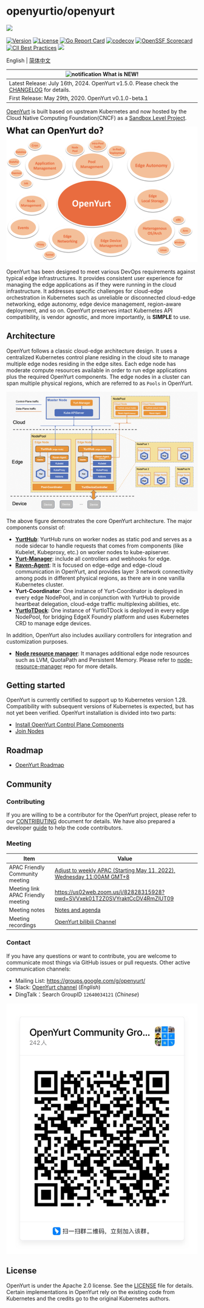# openyurtio/openyurt

![](docs/img/OpenYurt.png)

[![Version](https://img.shields.io/badge/OpenYurt-v1.5.0-orange)](CHANGELOG.md)
[![License](https://img.shields.io/badge/license-Apache%202-4EB1BA.svg)](https://www.apache.org/licenses/LICENSE-2.0.html)
[![Go Report Card](https://goreportcard.com/badge/github.com/openyurtio/openyurt)](https://goreportcard.com/report/github.com/openyurtio/openyurt)
[![codecov](https://codecov.io/gh/openyurtio/openyurt/branch/master/graph/badge.svg)](https://codecov.io/gh/openyurtio/openyurt)
[![OpenSSF Scorecard](https://api.securityscorecards.dev/projects/github.com/openyurtio/openyurt/badge)](https://api.securityscorecards.dev/projects/github.com/openyurtio/openyurt)
[![CII Best Practices](https://bestpractices.coreinfrastructure.org/projects/7117/badge)](https://bestpractices.coreinfrastructure.org/projects/7117)
[![](https://img.shields.io/badge/OpenYurt-Check%20Your%20Contribution-orange)](https://opensource.alibaba.com/contribution_leaderboard/details?projectValue=openyurt)

English | [简体中文](./README.zh.md)

| ![notification](docs/img/bell-outline-badge.svg) What is NEW!                                             |
|-----------------------------------------------------------------------------------------------------------|
| Latest Release: July 16th, 2024. OpenYurt v1.5.0. Please check the [CHANGELOG](CHANGELOG.md) for details. |
| First Release: May 29th, 2020. OpenYurt v0.1.0-beta.1                                                     |

[OpenYurt](https://openyurt.io) is built based on upstream Kubernetes and now hosted by the Cloud Native Computing Foundation(CNCF) as a [Sandbox Level Project](https://www.cncf.io/sandbox-projects/).

![OpenYurt Overview](docs/img/overview.png)

OpenYurt has been designed to meet various DevOps requirements against typical edge infrastructures.
It provides consistent user experience for managing the edge applications as if they were running in the cloud infrastructure.
It addresses specific challenges for cloud-edge orchestration in Kubernetes such as unreliable or disconnected cloud-edge networking,
edge autonomy, edge device management, region-aware deployment, and so on. OpenYurt preserves intact Kubernetes API compatibility,
is vendor agnostic, and more importantly, is **SIMPLE** to use.

## Architecture

OpenYurt follows a classic cloud-edge architecture design.
It uses a centralized Kubernetes control plane residing in the cloud site to
manage multiple edge nodes residing in the edge sites. Each edge node has moderate compute resources available in order to
run edge applications plus the required OpenYurt components. The edge nodes in a cluster can span
multiple physical regions, which are referred to as `Pools` in OpenYurt.

![OpenYurt architecture](docs/img/arch.png)

The above figure demonstrates the core OpenYurt architecture. The major components consist of:

- **[YurtHub](https://openyurt.io/docs/next/core-concepts/yurthub)**: YurtHub runs on worker nodes as static pod and serves as a node sidecar to handle requests that comes from components (like Kubelet, Kubeproxy, etc.) on worker nodes to kube-apiserver.
- **[Yurt-Manager](https://openyurt.io/docs/core-concepts/yurt-manager/)**: include all controllers and webhooks for edge.
- **[Raven-Agent](https://openyurt.io/docs/next/core-concepts/raven)**: It is focused on edge-edge and edge-cloud communication in OpenYurt, and provides layer 3 network connectivity among pods in different physical regions, as there are in one vanilla Kubernetes cluster.
- **Yurt-Coordinator**: One instance of Yurt-Coordinator is deployed in every edge NodePool, and in conjunction with YurtHub to provide heartbeat delegation, cloud-edge traffic multiplexing abilities, etc.
- **[YurtIoTDock](https://openyurt.io/docs/next/core-concepts/yurt-iot-dock)**: One instance of YurtIoTDock is deployed in every edge NodePool, for bridging EdgeX Foundry platform and uses Kubernetes CRD to manage edge devices.

In addition, OpenYurt also includes auxiliary controllers for integration and customization purposes.

- **[Node resource manager](https://openyurt.io/docs/next/core-concepts/node-resource-manager)**: It manages additional edge node resources such as LVM, QuotaPath and Persistent Memory.
  Please refer to [node-resource-manager](https://github.com/openyurtio/node-resource-manager) repo for more details.

## Getting started

OpenYurt is currently certified to support up to Kubernetes version 1.28. Compatibility with subsequent versions of Kubernetes is expected, but has not yet been verified.
OpenYurt installation is divided into two parts:

- [Install OpenYurt Control Plane Components](https://openyurt.io/docs/installation/summary#part-1-install-control-plane-components)
- [Join Nodes](https://openyurt.io/docs/installation/summary#part-2-join-nodes)

## Roadmap

- [OpenYurt Roadmap](https://github.com/openyurtio/community/blob/main/roadmap.md)

## Community

### Contributing

If you are willing to be a contributor for the OpenYurt project, please refer to our [CONTRIBUTING](CONTRIBUTING.md) document for details.
We have also prepared a developer [guide](https://openyurt.io/docs/developer-manuals/how-to-contribute) to help the code contributors.

### Meeting

| Item                               | Value                                                                                                                                                                                         |
| ---------------------------------- | --------------------------------------------------------------------------------------------------------------------------------------------------------------------------------------------- |
| APAC Friendly Community meeting    | [Adjust to weekly APAC (Starting May 11, 2022), Wednesday 11:00AM GMT+8](https://calendar.google.com/calendar/u/0?cid=c3VudDRtODc2Y2c3Ymk3anN0ZDdkbHViZzRAZ3JvdXAuY2FsZW5kYXIuZ29vZ2xlLmNvbQ) |
| Meeting link APAC Friendly meeting | https://us02web.zoom.us/j/82828315928?pwd=SVVxek01T2Z0SVYraktCcDV4RmZlUT09                                                                                                                    |
| Meeting notes                      | [Notes and agenda](https://www.yuque.com/rambohech/intck9/yolxrybw2rofcab7)                                                                                                                                    |
| Meeting recordings                 | [OpenYurt bilibili Channel](https://space.bilibili.com/484245424/video)                                                                                                                       |

### Contact

If you have any questions or want to contribute, you are welcome to communicate most things via GitHub issues or pull requests.
Other active communication channels:

* Mailing List: https://groups.google.com/g/openyurt/
* Slack: [OpenYurt channel](https://join.slack.com/t/openyurt/shared_invite/zt-2ajsy47br-jl~zjumRsCAE~BlPRRsIvg) (_English_)
* DingTalk：Search GroupID `12640034121` (_Chinese_)

![dingtalk](docs/img/ding.jpg)

## License

OpenYurt is under the Apache 2.0 license. See the [LICENSE](LICENSE) file for details.
Certain implementations in OpenYurt rely on the existing code from Kubernetes and the credits go to the original Kubernetes authors.
